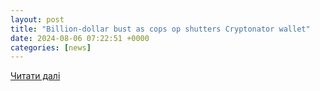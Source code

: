 ```yaml
---
layout: post
title: "Billion-dollar bust as cops op shutters Cryptonator wallet"
date: 2024-08-06 07:22:51 +0000
categories: [news]
---
```


[Читати далі](https://www.theregister.com/2024/08/06/cryptonator_closure_international_operation/)
